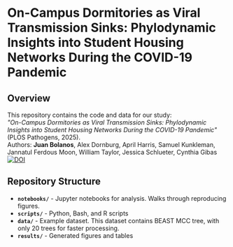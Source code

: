 # On-Campus Dormitories as Viral Transmission Sinks: Phylodynamic Insights into Student Housing Networks During the COVID-19 Pandemic


## Overview
This repository contains the code and data for our study:  
*"On-Campus Dormitories as Viral Transmission Sinks: Phylodynamic Insights into Student Housing Networks During the COVID-19 Pandemic"* (PLOS Pathogens, 2025).  
Authors: **Juan Bolanos**, Alex Dornburg, April Harris, Samuel Kunkleman, Jannatul Ferdous Moon, William Taylor, Jessica Schlueter, Cynthia Gibas  
[![DOI](https://zenodo.org/badge/939649881.svg)](https://doi.org/10.5281/zenodo.14934331)


## Repository Structure
- **`notebooks/`** - Jupyter notebooks for analysis. Walks through reproducing figures. 
- **`scripts/`** - Python, Bash, and R scripts  
- **`data/`** - Example dataset. This dataset contains BEAST MCC tree, with only 20 trees for faster processing.   
- **`results/`** - Generated figures and tables  
